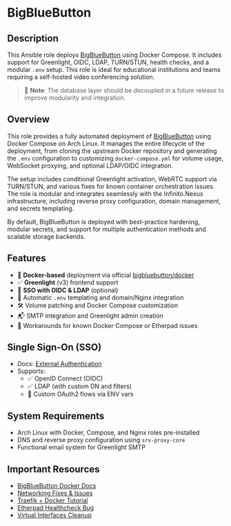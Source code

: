 # BigBlueButton

## Description

This Ansible role deploys [BigBlueButton](https://bigbluebutton.org/) using Docker Compose. It includes support for Greenlight, OIDC, LDAP, TURN/STUN, health checks, and a modular `.env` setup. This role is ideal for educational institutions and teams requiring a self-hosted video conferencing solution.

> 🔧 **Note**: The database layer should be decoupled in a future release to improve modularity and integration.

## Overview

This role provides a fully automated deployment of [BigBlueButton](https://bigbluebutton.org/) using Docker Compose on Arch Linux. It manages the entire lifecycle of the deployment, from cloning the upstream Docker repository and generating the `.env` configuration to customizing `docker-compose.yml` for volume usage, WebSocket proxying, and optional LDAP/OIDC integration.

The setup includes conditional Greenlight activation, WebRTC support via TURN/STUN, and various fixes for known container orchestration issues. The role is modular and integrates seamlessly with the Infinito.Nexus infrastructure, including reverse proxy configuration, domain management, and secrets templating.

By default, BigBlueButton is deployed with best-practice hardening, modular secrets, and support for multiple authentication methods and scalable storage backends.

## Features

- 🐳 **Docker-based** deployment via official [bigbluebutton/docker](https://github.com/bigbluebutton/docker)
- ✅ **Greenlight** (v3) frontend support
- 🔐 **SSO with OIDC & LDAP** (optional)
- 🧱 Automatic `.env` templating and domain/Nginx integration
- 🛠 Volume patching and Docker Compose customization
- 📬 SMTP integration and Greenlight admin creation
- 🧪 Workarounds for known Docker Compose or Etherpad issues

## Single Sign-On (SSO)

- Docs: [External Authentication](https://docs.bigbluebutton.org/greenlight/v3/external-authentication/)
- Supports:
  - ✅ OpenID Connect (OIDC)
  - ✅ LDAP (with custom DN and filters)
  - 🧩 Custom OAuth2 flows via ENV vars

## System Requirements

- Arch Linux with Docker, Compose, and Nginx roles pre-installed
- DNS and reverse proxy configuration using `srv-proxy-core`
- Functional email system for Greenlight SMTP

## Important Resources

- [BigBlueButton Docker Docs](https://docs.bigbluebutton.org/greenlight/gl-install.html#setting-bigbluebutton-credentials)
- [Networking Fixes & Issues](https://stackoverflow.com/questions/53347951/web-app-network-not-found)
- [Traefik + Docker Tutorial](https://goneuland.de/big-blue-button-mit-web-app-und-traefik-installieren/)
- [Etherpad Healthcheck Bug](https://chatgpt.com/c/67a0fc7e-5104-800f-bb6b-3731e2f83b7b)
- [Virtual Interfaces Cleanup](https://www.cyberciti.biz/faq/linux-command-to-remove-virtual-interfaces-or-network-aliases/)